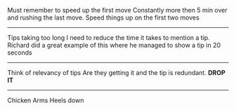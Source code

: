 Must remember to speed up the first move
Constantly more then 5 min over and rushing the last move.
Speed things up on the first two moves

---

Tips taking too long
I need to reduce the time it takes to mention a tip.
Richard did a great example of this where he managed to show a tip in 20 seconds

---

Think of relevancy of tips 
Are they getting it and the tip is redundant. 
**DROP IT**

---
Chicken Arms
Heels down